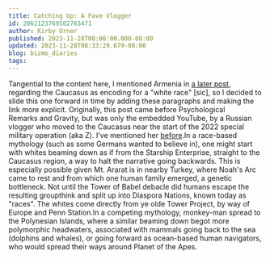 ```yaml
---
title: Catching Up: A Fave Vlogger
id: 2062123769502763471
author: Kirby Urner
published: 2023-11-28T08:06:00.000-08:00
updated: 2023-11-28T08:33:29.679-08:00
blog: bizmo_diaries
tags: 
---
```


Tangential to the content here, I mentioned Armenia in [a later post](https://controlroom.blogspot.com/2023/11/checkbox-city.html), regarding the Caucasus as encoding for a "white race" [sic], so I decided to slide this one forward in time by adding these paragraphs and making the link more explicit. Originally, this post came before Psychological Remarks and Gravity, but was only the embedded YouTube, by a Russian vlogger who moved to the Caucasus near the start of the 2022 special military operation (aka Z). I've mentioned her [before](https://mybizmo.blogspot.com/2021/02/playing-world-game.html).In a race-based mythology (such as some Germans wanted to believe in), one might start with whites beaming down as if from the Starship Enterprise, straight to the Caucasus region, a way to halt the narrative going backwards. This is especially possible given Mt. Ararat is in nearby Turkey, where Noah's Arc came to rest and from which one human family emerged, a genetic bottleneck. Not until the Tower of Babel debacle did humans escape the resulting groupthink and split up into Diaspora Nations, known today as "races". The whites come directly from ye olde Tower Project, by way of Europe and Penn Station.In a competing mythology, monkey-man spread to the Polynesian Islands, where a similar beaming down begot more polymorphic headwaters, associated with mammals going back to the sea (dolphins and whales), or going forward as ocean-based human navigators, who would spread their ways around Planet of the Apes.